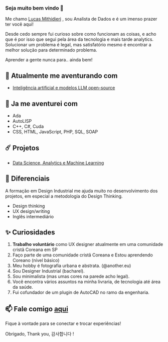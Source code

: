 ### Seja muito bem vindo 👋

Me chamo [Lucas Mithidieri](https://www.linkedin.com/in/lucas-mithidieri-pires/) , sou Analista de Dados e é um imenso prazer ter você aqui!

Desde cedo sempre fui curioso sobre como funcionam as coisas, e acho que é por isso que segui pela área da tecnologia e mais tarde analytics. Solucionar um problema é legal, mas satisfatório mesmo é encontrar a melhor solução para determinado problema. 

Aprender a gente nunca para.. ainda bem!

## 🚀 Atualmente me aventurando com
* [Inteligência artificial e modelos LLM open-source](https://github.com/lucas-mithidieri/langchain/tree/main)

## 🦉 Ja me aventurei com
* Ada
* AutoLISP
* C++, C#, Cuda
* CSS, HTML, JavaScript, PHP, SQL, SOAP

## ☄️ Projetos
* [Data Science, Analytics e Machine Learning](https://github.com/lucas-mithidieri/projetos)

## 💎 Diferenciais
A formação em Design Industrial me ajuda muito no desenvolvimento dos projetos, em especial a metodologia do Design Thinking.
* Design thinking
* UX design/writing
* Inglês intermediário

## ✨ Curiosidades
1. __Trabalho voluntário__ como UX designer atualmente em uma comunidade cristã Coreana em SP
2. Faço parte de uma comunidade cristã Coreana e Estou aprendendo Coreano (nível básico)
3. Meu hobby é fotografia urbana e abstrata. (@another.eu)
4. Sou Designer Industrial (bacharel).
5. Sou minimalista (mas umas cores na parede acho legal).
6. Você encontra vários assuntos na minha livraria, de tecnologia até área da saúde.
7. Fui cofundador de um plugin de AutoCAD no ramo da engenharia.

## 📫 Fale comigo [aqui](https://www.linkedin.com/in/lucas-mithidieri-pires/) 
Fique à vontade para se conectar e trocar experiências! 

Obrigado, Thank you, 감사합니다 !
<!--
**lucas-mithidieri/lucas-mithidieri** is a ✨ _special_ ✨ repository because its `README.md` (this file) appears on your GitHub profile.
-->
